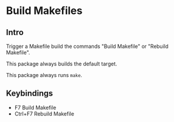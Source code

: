 # Build Makefiles

## Intro
Trigger a Makefile build the commands "Build Makefile" or "Rebuild Makefile".

This package always builds the default target.

This package always runs `make`.

## Keybindings
- F7 Build Makefile
- Ctrl+F7 Rebuild Makefile
